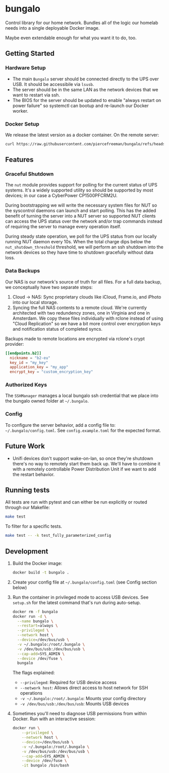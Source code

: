 # bungalo

Control library for our home network. Bundles all of the logic our homelab needs into a single deployable Docker image.

Maybe even extendable enough for what you want it to do, too.

## Getting Started

### Hardware Setup

- The main `Bungalo` server should be connected directly to the UPS over USB. It should be accessibile via `lsusb`.
- The server should be in the same LAN as the network devices that we want to restart via ssh.
- The BIOS for the server should be updated to enable "always restart on power failure" so systemctl can bootup and re-launch our Docker worker.

### Docker Setup

We release the latest version as a docker container. On the remote server:

```bash
curl https://raw.githubusercontent.com/piercefreeman/bungalo/refs/heads/main/setup.sh | /bin/bash
```

## Features

### Graceful Shutdown

The `nut` module provides support for polling for the current status of UPS systems. It's a widely supported utility so should be supported by most devices; in our case a CyberPower CP1500PFCRM2U.

During bootstrapping we will write the necessary system files for NUT so the syscontrol daemons can launch and start polling. This has the added benefit of turning the server into a NUT server so supported NUT clients can access the UPS status over the network and/or trap commands instead of requiring the server to manage every operation itself.

During steady state operation, we poll for the UPS status from our locally running NUT daemon every 10s. When the total charge dips below the `nut_shutdown_threshold` threshold, we will perform an ssh shutdown into the network devices so they have time to shutdown gracefully without data loss.

### Data Backups

Our NAS is our network's source of truth for all files. For a full data backup, we conceptually have two separate steps:

1. Cloud -> NAS: Sync proprietary clouds like iCloud, Frame.io, and iPhoto into our local storage.
2. Syncing the full NAS contents to a remote cloud. We're currently architected with two redundency zones, one in Virginia and one in Amsterdam. We copy these files individually with rclone instead of using "Cloud Replication" so we have a bit more control over encryption keys and notification status of completed syncs.

Backups made to remote locations are encrypted via rclone's crypt provider:

```toml
[[endpoints.b2]]
  nickname = "b2-eu"
  key_id = "my_key"
  application_key = "my_app"
  encrypt_key = "custom_encryption_key"
```

### Authorized Keys

The `SSHManager` manages a local bungalo ssh credential that we place into the bungalo owned folder at `~/.bungalo`.

### Config

To configure the server behavior, add a config file to: `~/.bungalo/config.toml`. See `config.example.toml` for the expected format.

## Future Work

- Unifi devices don't support wake-on-lan, so once they're shutdown there's no way to remotely start them back up. We'll have to combine it with a remotely controllable Power Distribution Unit if we want to add the restart behavior.

## Running tests

All tests are run with pytest and can either be run explicitly or routed through our Makefile:

```bash
make test
```

To filter for a specific tests.

```bash
make test -- -k test_fully_parameterized_config
```

## Development

1. Build the Docker image:
   ```bash
   docker build -t bungalo .
   ```

2. Create your config file at `~/.bungalo/config.toml` (see Config section below)

3. Run the container in privileged mode to access USB devices. See `setup.sh` for the latest command that's run during auto-setup.

   ```bash
   docker rm -f bungalo
   docker run -d \
     --name bungalo \
     --restart=always \
     --privileged \
     --network host \
     --device=/dev/bus/usb \
     -v ~/.bungalo:/root/.bungalo \
     -v /dev/bus/usb:/dev/bus/usb \
     --cap-add=SYS_ADMIN \
     --device /dev/fuse \
     bungalo
   ```

   The flags explained:
   - `--privileged`: Required for USB device access
   - `--network host`: Allows direct access to host network for SSH operations
   - `-v ~/.bungalo:/root/.bungalo`: Mounts your config directory
   - `-v /dev/bus/usb:/dev/bus/usb`: Mounts USB devices

4. Sometimes you'll need to diagnose USB permissions from within Docker. Run with an interactive session:

    ```bash
    docker run \
        --privileged \
        --network host \
        --device=/dev/bus/usb \
        -v ~/.bungalo:/root/.bungalo \
        -v /dev/bus/usb:/dev/bus/usb \
        --cap-add=SYS_ADMIN \
        --device /dev/fuse \
        -it bungalo /bin/bash
    ```
